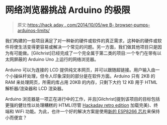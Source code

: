 # 网络浏览器挑战 Arduino 的极限

> 原文:[https://hack aday . com/2014/10/05/we B- browser-pumps-arduinos-limits/](https://hackaday.com/2014/10/05/web-browser-pushes-arduinos-limits/)

我们构建的一些项目满足了对一种新的硬件或软件的真正需求，这种新的硬件或软件将使生活变得更容易或解决一个常见的问题。另一方面，我们做其他项目只是因为有可能做。[Gilchrist]已经完成了一个完全属于第二类的项目:一个专门在带有以太网屏蔽的 Arduino Uno 上运行的网络浏览器。

Arduino 可以为连接的 LCD 提供纯文本网页，并可以跟随超链接。用户输入由一个小操纵杆处理，但令人印象深刻的部分是在软件方面。Arduino 只有 2KB 的 RAM 来处理网页，所需的库占用 20KB 的内存，只剩下大约 12 KB 用于 HTML 解析器/渲染器和 LCD 渲染器。

Arduino 浏览器是一项正在进行中的工作，并且[Gilchrist]提到该项目的目标包括更强的健壮性以处理糟糕的 HTML(尽管 [Hackaday retro edition](http://retro.hackaday.com/) 加载完美)、终端和 WiFi 功能。为此，也许一个好的解决方案是使用[新的 ESP8266 芯片](http://hackaday.com/2014/08/26/new-chip-alert-the-esp8266-wifi-module-its-5/)来保持小而便宜？